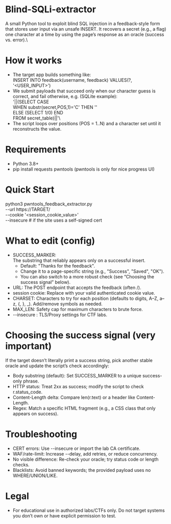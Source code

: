# Blind-SQLi-extractor
A small Python tool to exploit blind SQL injection in a feedback-style form that stores user input via an unsafe INSERT. It recovers a secret (e.g., a flag) one character at a time by using the page’s response as an oracle (success vs. error).\

# How it works

 - The target app builds something like:\
     INSERT INTO feedback(username, feedback) VALUES(?, '<USER_INPUT>')
 - We submit payloads that succeed only when our character guess is correct, and fail otherwise, e.g. (SQLite example):\
    '||(SELECT CASE\
           WHEN substr(secret,POS,1)='C' THEN ''\
           ELSE (SELECT 1/0) END\
         FROM secret_table)||'\
 - The script loops over positions (POS = 1..N) and a character set until it reconstructs the value.
# Requirements
 -  Python 3.8+
 -  pip install requests pwntools (pwntools is only for nice progress UI)

# Quick Start
python3 pwntools_feedback_extractor.py \
  --url https://TARGET/ \
  --cookie '<session_cookie_value>' \
  --insecure          # if the site uses a self-signed cert
  
# What to edit (config)
 - SUCCESS_MARKER:\
   The substring that reliably appears only on a successful insert.
   - Default: "Thanks for the feedback".
   - Change it to a page-specific string (e.g., "Success", "Saved", "OK").
   - You can also switch to a more robust check (see “Choosing the success signal” below).
 - URL: The POST endpoint that accepts the feedback (often /).
 - session cookie: Replace with your valid authenticated cookie value.
 - CHARSET: Characters to try for each position (defaults to digits, A–Z, a–z, {, }, _). Add/remove symbols as needed.
 - MAX_LEN: Safety cap for maximum characters to brute force.
 - --insecure : TLS/Proxy settings for CTF labs.

# Choosing the success signal (very important)
If the target doesn’t literally print a success string, pick another stable oracle and update the script’s check accordingly:
 - Body substring (default): Set SUCCESS_MARKER to a unique success-only phrase.
 - HTTP status: Treat 2xx as success; modify the script to check r.status_code.
 - Content-Length delta: Compare len(r.text) or a header like Content-Length.
 - Regex: Match a specific HTML fragment (e.g., a CSS class that only appears on success).


# Troubleshooting
 - CERT errors: Use --insecure or import the lab CA certificate.
 - WAF/rate-limit: Increase --delay, add retries, or reduce concurrency.
 - No visible difference: Re-check your oracle; try status code or length checks.
 - Blacklists: Avoid banned keywords; the provided payload uses no WHERE/UNION/LIKE.

# Legal
 - For educational use in authorized labs/CTFs only. Do not target systems you don’t own or have explicit permission to test.
